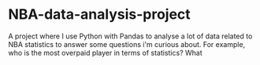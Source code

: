 # NBA-data-analysis-project
A project where I use Python with Pandas to analyse a lot of data related to NBA statistics to answer some questions i'm curious about. For example, who is the most overpaid player in terms of statistics? What 
